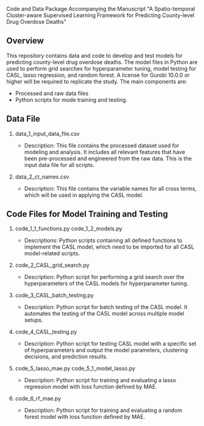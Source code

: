 Code and Data Package Accompanying the Manuscript "A Spatio-temporal Cluster-aware Supervised Learning Framework for Predicting County-level Drug Overdose Deaths"


Overview
--------
This repository contains data and code to develop and test models for predicting county-level drug overdose deaths. The model files in Python are used to perform grid searches for hyperparameter tuning, model testing for CASL, lasso regression, and random forest. A license for Gurobi 10.0.0 or higher will be required to replicate the study. The main components are:

- Processed and raw data files
- Python scripts for mode training and testing. 

Data File
----------
1. data_1_input_data_file.csv
   - Description: This file contains the processed dataset used for modeling and analysis. It includes all relevant features that have been pre-processed and engineered from the raw data. This is the input data file for all scripts. 

2. data_2_ct_names.csv
   - Description: This file contains the variable names for all cross terms, which will be used in applying the CASL model. 

Code Files for Model Training and Testing
----------

1. code_1_1_functions.py
   code_1_2_models.py
   - Descriptions: Python scripts containing all defined functions to implement the CASL model, which need to be imported for all CASL model-related scripts. 

2. code_2_CASL_grid_search.py
   - Description: Python script for performing a grid search over the hyperparameters of the CASL models for hyperparameter tuning. 

3. code_3_CASL_batch_testing.py
   - Description: Python script for batch testing of the CASL model. It automates the testing of the CASL model across multiple model setups.

4. code_4_CASL_testing.py
   - Description: Python script for testing CASL model with a specific set of hyperparameters and output the model parameters, clustering decisions, and prediction results. 

5. code_5_lasso_mae.py
   code_5_1_model_lasso.py
   - Description: Python script for training and evaluating a lasso regression model with loss function defined by MAE. 

6. code_6_rf_mae.py
   - Description: Python script for training and evaluating a random forest model with loss function defined by MAE. 

